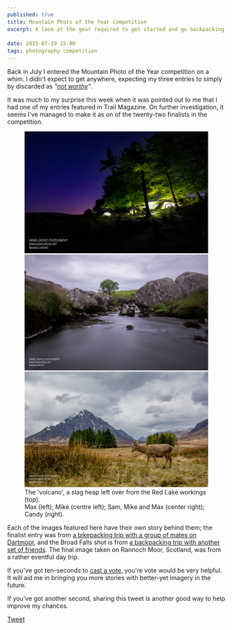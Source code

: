 ```yaml
---
published: true
title: Mountain Photo of the Year Competition
excerpt: A look at the gear required to get started and go backpacking for the first time.

date: 2015-07-19 15:00
tags: photography competition
---
```


Back in July I entered the Mountain Photo of the Year competition on a whim. I didn't expect to get anywhere, expecting my three entries to simply by discarded as *"[not worthy][not_worthy]"*.

It was much to my surprise this week when it was pointed out to me that I had one of my entries featured in Trail Magazine. On further investigation, it seems I've managed to make it as on of the twenty-two finalists in the competition.

<figure>
  <img src="/assets/images/blog/2015-09-uk-mountain-photo/20150523-DSC_7154-Edit-2.jpg" alt="The 'volcano'; this is actually an old slag heap at the old Red Lake workings. " />
  <div class="row pair">
    <img src="/assets/images/blog/2015-09-uk-mountain-photo/20150614-DSC_7280-HDR-2.jpg" alt="Max. " />
    <img src="/assets/images/blog/2015-09-uk-mountain-photo/20150502-DSC_6789-Edit.jpg" alt="Mike observing the view. " />
  </div>
  <figcaption>
    The 'volcano', a slag heap left over from the Red Lake workings (top). <br />
    Max (left); Mike (centre left); Sam, Mike and Max (center right); Candy (right).
  </figcaption>
</figure>

Each of the images featured here have their own story behind them; the finalist entry was from [a bikepacking trip with a group of mates on Dartmoor][blog_teignhead], and the Broad Falls shot is from [a backpacking trip with another set of friends][blog_broadfalls]. The final image taken on Rannoch Moor, Scotland, was from a rather eventful day trip.

If you've got ten-seconds to [cast a vote][competition], you're vote would be very helpful. It will aid me in bringing you more stories with better-yet imagery in the future.

If you've got another second, sharing this tweet is another good way to help improve my chances.

<a href="https://twitter.com/share" class="twitter-share-button" data-url="http://buff.ly/1MeY9lf" data-text="Vote for @danielsgroves in UK Mountain Photo Competition with &quot;#Dartmoor wild camp&quot;" data-size="large" data-related="danielsgroves" data-count="none" data-hashtags="UKMountainPhoto">Tweet</a> <script>!function(d,s,id){var js,fjs=d.getElementsByTagName(s)[0],p=/^http:/.test(d.location)?'http':'https';if(!d.getElementById(id)){js=d.createElement(s);js.id=id;js.src=p+'://platform.twitter.com/widgets.js';fjs.parentNode.insertBefore(js,fjs);}}(document, 'script', 'twitter-wjs');</script>

[not_worthy]: https://www.youtube.com/watch?v=c3sOuEv0E2I "Waynes World – we're not worthy!"
[competition]: http://www.livefortheoutdoors.com/Latest/Search-Results/Competitions-and-offers/UK-Mountain-Photo-of-the-Year-2015-choose-the-winner/ "UK Mountain Photo of the Year Competition"
[blog_teignhead]: https://danielgroves.net/adventures-photography/2015/05/Teignhead-Farm-Bikepacking "Bikepacking at Teignhead Farm Ruin"
[blog_broadfalls]: https://danielgroves.net/adventures-photography/2015/06/broad-falls "Broad Falls Wild Camp"
